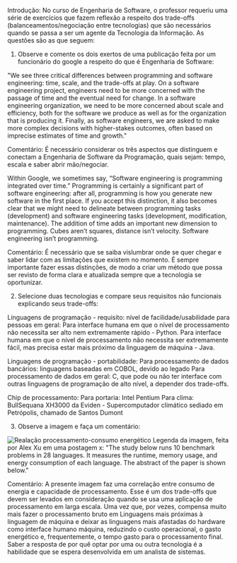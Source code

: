 Introdução: No curso de Engenharia de Software, o professor requeriu uma série de exercícios que fazem reflexão a respeito dos trade-offs (balanceamentos/negociação entre tecnologias) que são necessários quando se passa a ser um agente da Tecnologia da Informação. As questões são as que seguem:

1) Observe e comente os dois exertos de uma publicação feita por um funcionário do google a respeito do que é Engenharia de Software: 

"We see three critical differences between programming and software engineering: time, scale, and the trade-offs at play. On a software engineering project, engineers need to be more concerned with the passage of time and the eventual need for change. In a software engineering organization, we need to be more concerned about scale and efficiency, both for the software we produce as well as for the organization that is producing it. Finally, as software engineers, we are asked to make more complex decisions with higher-stakes outcomes, often based on imprecise estimates of time and growth."

Comentário: É necessário considerar os três aspectos que distinguem e conectam a Engenharia de Software da Programação, quais sejam: tempo, escala e saber abrir mão/negociar.

Within Google, we sometimes say, “Software engineering is programming integrated over time.” Programming is certainly a significant part of software engineering: after all, programming is how you generate new software in the first place. If you accept this distinction, it also becomes clear that we might need to delineate between programming tasks (development) and software engineering tasks (development, modification, maintenance). The addition of time adds an important new dimension to programming. Cubes aren’t squares, distance isn’t velocity. Software engineering isn’t programming.

Comentário: É necessário que se saiba vislumbrar onde se quer chegar e saber lidar com as limitações que existem no momento. É sempre importante fazer essas distinções, de modo a criar um método que possa ser revisto de forma clara e atualizada sempre que a tecnologia se oportunizar.

2) Selecione duas tecnologias e compare seus requisitos não funcionais explicando seus trade-offs:

Linguagens de programação - requisito: nível de facilidade/usabilidade para pessoas em geral:
    Para interface humana em que o nível de processamento não necessita ser alto nem extremamente rápido - Python. 
    Para interface humana em que o nível de processamento não necessita ser extremamente fácil, mas precisa estar mais próximo da linguagem de máquina - Java.

Linguagens de programação - portabilidade:
    Para processamento de dados bancários: linguagens baseadas em COBOL, devido ao legado
    Para processamento de dados em geral: C, que pode ou não ter interface com outras linguagens de programação de alto nível, a depender dos trade-offs.

Chip de processamento:
    Para portaria: Intel Pentium 
    Para clima: BullSequana XH3000 da Eviden - Supercomputador climático sediado em Petrópolis, chamado de Santos Dumont

3) Observe a imagem e faça um comentário:

![Realação processamento-consumo energético](https://github.com/user-attachments/assets/0c1c8816-ce8d-44aa-9d01-d908c8571dc2)
Legenda da imagem, feita por Alex Xu em uma postagem x: "The study below runs 10 benchmark problems in 28 languages. It measures the runtime, memory usage, and energy consumption of each language. The abstract of the paper is shown below."

Comentário: A presente imagem faz uma correlação entre consumo de energia e capacidade de processamento. Esse é um dos trade-offs que devem ser levados em consideração quando se usa uma aplicação de processamento em larga escala. Uma vez que, por vezes, compensa muito mais fazer o processamento bruto em Linguagens mais próximas à linguagem de máquina e deixar as linguagens mais afastadas do hardware como interface humano máquina, reduzindo o custo operacional, o gasto energético e, frequentemente, o tempo gasto para o processamento final. Saber a resposta de por quê optar por uma ou outra tecnologia é a habilidade que se espera desenvolvida em um analista de sistemas. 
    
